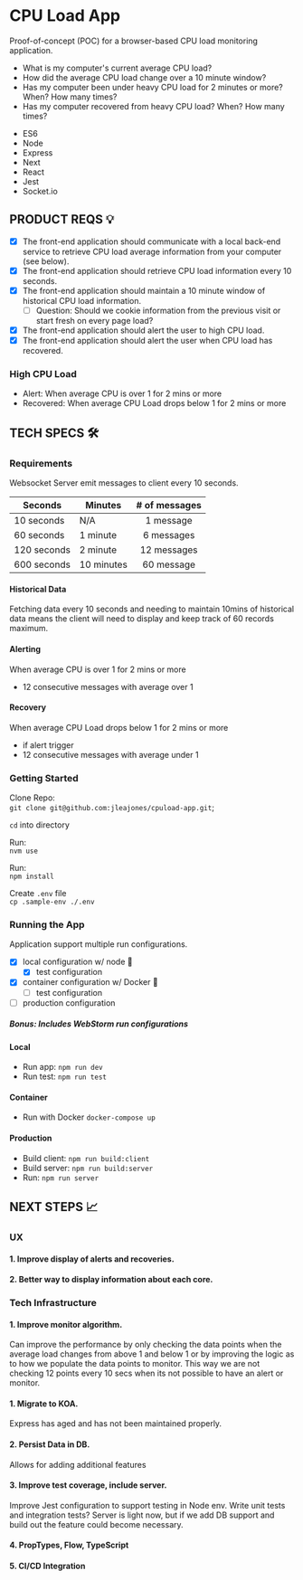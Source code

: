 # CPU Load App

Proof-of-concept (POC) for a browser-based CPU load monitoring application.

- What is my computer's current average CPU load?
- How did the average CPU load change over a 10 minute window?
- Has my computer been under heavy CPU load for 2 minutes or more? When? How many times?
- Has my computer recovered from heavy CPU load? When? How many times?

* ES6
* Node
* Express
* Next
* React
* Jest
* Socket.io

## PRODUCT REQS 💡

- [x] The front-end application should communicate with a local back-end service to retrieve CPU load average information
      from your computer (see below).
- [x] The front-end application should retrieve CPU load information every 10 seconds.
- [x] The front-end application should maintain a 10 minute window of historical CPU load information.
  - [ ] Question: Should we cookie information from the previous visit or start fresh on every page load?
- [x] The front-end application should alert the user to high CPU load.
- [x] The front-end application should alert the user when CPU load has recovered.

### High CPU Load

- Alert: When average CPU is over 1 for 2 mins or more
- Recovered: When average CPU Load drops below 1 for 2 mins or more

## TECH SPECS 🛠

### Requirements

Websocket Server emit messages to client every 10 seconds.

| Seconds     | Minutes    | # of messages |
| ----------- | ---------- | :-----------: |
| 10 seconds  | N/A        |   1 message   |
| 60 seconds  | 1 minute   |  6 messages   |
| 120 seconds | 2 minute   |  12 messages  |
| 600 seconds | 10 minutes |  60 message   |

#### Historical Data

Fetching data every 10 seconds and needing to maintain 10mins of historical data means the client will need to display
and keep track of 60 records maximum.

#### Alerting

When average CPU is over 1 for 2 mins or more

- 12 consecutive messages with average over 1

#### Recovery

When average CPU Load drops below 1 for 2 mins or more

- if alert trigger
- 12 consecutive messages with average under 1

### Getting Started

Clone Repo:<br />
`git clone git@github.com:jleajones/cpuload-app.git`;

`cd` into directory<br />

Run:<br />
`nvm use`

Run:<br />
`npm install`

Create `.env` file<br />
`cp .sample-env ./.env`

### Running the App

Application support multiple run configurations.

- [x] local configuration w/ node 💚
  - [x] test configuration
- [x] container configuration w/ Docker 🐳
  - [ ] test configuration
- [ ] production configuration

##### Bonus: Includes WebStorm run configurations

#### Local

- Run app:
  `npm run dev`
- Run test:
  `npm run test`

#### Container

- Run with Docker
  `docker-compose up`

#### Production

- Build client:
  `npm run build:client`
- Build server:
  `npm run build:server`
- Run:
  `npm run server`

## NEXT STEPS 📈

### UX

#### 1. Improve display of alerts and recoveries.

#### 2. Better way to display information about each core.

### Tech Infrastructure

#### 1. Improve monitor algorithm.

Can improve the performance by only checking the data points when the average load changes from above
1 and below 1 or by improving the logic as to how we populate the data points to monitor. This way we are not checking 12 points every 10 secs when its not possible to have an
alert or monitor.

#### 1. Migrate to KOA.

Express has aged and has not been maintained properly.

#### 2. Persist Data in DB.

Allows for adding additional features

#### 3. Improve test coverage, include server.

Improve Jest configuration to support testing in Node env.
Write unit tests and integration tests? Server is light now, but if we add DB support and build out the feature could become necessary.

#### 4. PropTypes, Flow, TypeScript

#### 5. CI/CD Integration
